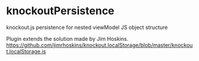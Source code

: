 knockoutPersistence
===================

knockout.js persistence for nested viewModel JS object structure

Plugin extends the solution made by Jim Hoskins.
https://github.com/jimrhoskins/knockout.localStorage/blob/master/knockout.localStorage.js
